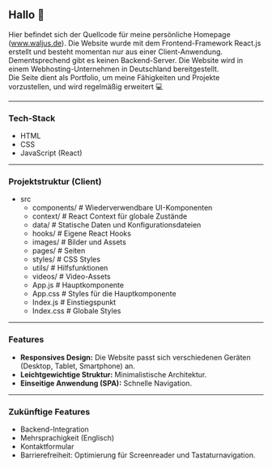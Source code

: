## Hallo :wave:

Hier befindet sich der Quellcode für meine persönliche Homepage (www.waljus.de).
Die Website wurde mit dem Frontend-Framework React.js erstellt und besteht momentan nur aus einer Client-Anwendung.
Dementsprechend gibt es keinen Backend-Server. Die Website wird in einem Webhosting-Unternehmen in Deutschland bereitgestellt.
<br/>
Die Seite dient als Portfolio, um meine Fähigkeiten und Projekte vorzustellen, und wird regelmäßig erweitert :computer:

---

### Tech-Stack
- HTML 
- CSS
- JavaScript (React)

---

### Projektstruktur (Client)
- src
  - components/   # Wiederverwendbare UI-Komponenten
  - context/      # React Context für globale Zustände
  - data/         # Statische Daten und Konfigurationsdateien
  - hooks/        # Eigene React Hooks
  - images/       # Bilder und Assets
  - pages/        # Seiten
  - styles/       # CSS Styles
  - utils/        # Hilfsfunktionen
  - videos/       # Video-Assets
  - App.js        # Hauptkomponente
  - App.css       # Styles für die Hauptkomponente
  - Index.js      # Einstiegspunkt
  - Index.css     # Globale Styles

---

### Features
- **Responsives Design:** Die Website passt sich verschiedenen Geräten (Desktop, Tablet, Smartphone) an.
- **Leichtgewichtige Struktur:** Minimalistische Architektur.
- **Einseitige Anwendung (SPA):** Schnelle Navigation.

---

### Zukünftige Features
- Backend-Integration
- Mehrsprachigkeit (Englisch)
- Kontaktformular
- Barrierefreiheit: Optimierung für Screenreader und Tastaturnavigation.
